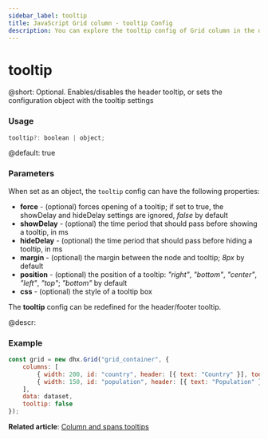 ```yaml
---
sidebar_label: tooltip
title: JavaScript Grid column - tooltip Config 
description: You can explore the tooltip config of Grid column in the documentation of the DHTMLX JavaScript UI library. Browse developer guides and API reference, try out code examples and live demos, and download a free 30-day evaluation version of DHTMLX Suite.
---
```


# tooltip

@short: Optional. Enables/disables the header tooltip, or sets the configuration object with the tooltip settings

### Usage

~~~jsx
tooltip?: boolean | object;
~~~

@default: true

### Parameters

When set as an object, the `tooltip` config can have the following properties:

- **force** - (optional) forces opening of a tooltip; if set to true, the showDelay and hideDelay settings are ignored, *false* by default
- **showDelay** - (optional) the time period that should pass before showing a tooltip, in ms
- **hideDelay** - (optional) the time period that should pass before hiding a tooltip, in ms
- **margin** - (optional) the margin between the node and tooltip; *8px* by default
- **position** - (optional) the position of a tooltip: *"right"*, *"bottom"*, *"center"*, *"left"*, *"top"*; *"bottom"* by default
- **css** - (optional) the style of a tooltip box

The **tooltip** config can be redefined for the header/footer tooltip.

@descr:
### Example

~~~jsx
const grid = new dhx.Grid("grid_container", {
    columns: [
        { width: 200, id: "country", header: [{ text: "Country" }], tooltip: true }, 
        { width: 150, id: "population", header: [{ text: "Population" }] },
    ],
    data: dataset,
    tooltip: false 
});
~~~

**Related article**: [Column and spans tooltips](grid/configuration.md#column-and-spans-tooltips)

